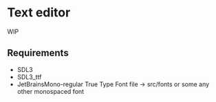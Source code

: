 # Text editor

WIP

## Requirements
- SDL3
- SDL3_ttf
- JetBrainsMono-regular True Type Font file -> src/fonts
or some any other monospaced font
